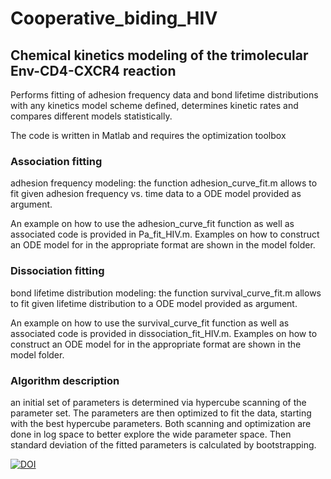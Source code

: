 # Cooperative_biding_HIV

## Chemical kinetics modeling of the trimolecular Env-CD4-CXCR4 reaction

Performs fitting of adhesion frequency data and bond lifetime distributions with any kinetics model scheme defined, determines kinetic rates and compares different models statistically.

The code is written in Matlab and requires the optimization toolbox

### Association fitting
adhesion frequency modeling: the function adhesion_curve_fit.m allows to fit given adhesion frequency vs. time data to a ODE model provided as argument.

An example on how to use the adhesion_curve_fit function as well as associated code is provided in Pa_fit_HIV.m.
Examples on how to construct an ODE model for in the appropriate format are shown in the model folder.

### Dissociation fitting
bond lifetime distribution modeling: the function survival_curve_fit.m allows to fit given lifetime distribution to a ODE model provided as argument.

An example on how to use the survival_curve_fit function as well as associated code is provided in dissociation_fit_HIV.m.
Examples on how to construct an ODE model for in the appropriate format are shown in the model folder.

### Algorithm description
an initial set of parameters is determined via hypercube scanning of the parameter set. The parameters are then optimized to fit the data, starting with the best hypercube parameters. Both scanning and optimization are done in log space to better explore the wide parameter space. Then standard deviation of the fitted parameters is calculated by bootstrapping.

[![DOI](https://zenodo.org/badge/275973111.svg)](https://zenodo.org/badge/latestdoi/275973111)
